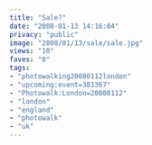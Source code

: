 ```yaml
---
title: "Sale?"
date: "2008-01-13 14:16:04"
privacy: "public"
image: "2008/01/13/sale/sale.jpg"
views: "10"
faves: "0"
tags:
- "photowalking20080112london"
- "upcoming:event=381367"
- "Photowalk:London=20080112"
- "london"
- "england"
- "photowalk"
- "uk"
---
```


